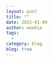 ```yaml
---
layout: post
title: ""
date: 2022-01-09
author: wookie
tags:
  - 
category: blog
blog: true
---
```



